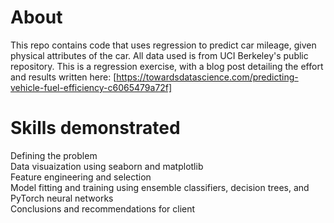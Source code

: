 # About
This repo contains code that uses regression to predict car mileage, given physical attributes of the car. All data used is from UCI Berkeley's public repository. This is a regression exercise, with a blog post detailing the effort and results written here: [https://towardsdatascience.com/predicting-vehicle-fuel-efficiency-c6065479a72f]

# Skills demonstrated
Defining the problem </br>
Data visuaization using seaborn and matplotlib </br>
Feature engineering and selection  </br>
Model fitting and training using ensemble classifiers, decision trees, and PyTorch neural networks  </br>
Conclusions and recommendations for client
